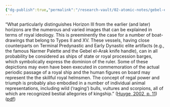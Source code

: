 ```yaml
---
{"dg-publish":true,"permalink":"/research-vault/02-atomic-notes/gebel-el-arak-knife-and-nag-al-hambulab-as-terminal-predynastic-indicators-of-emerging-royal-ideology/"}
---
```


“What particularly distinguishes Horizon III from the earlier (and later) horizons are the numerous and varied images that can be explained in terms of royal ideology. This is preeminently the case for a number of boat-drawings that belong to Types II and XV. These vessels, having close counterparts on Terminal Predynastic and Early Dynastic elite artifacts (e.g., the famous Narmer Palette and the Gebel el-Arak knife handle), can in all probability be considered as ships of state or royal procession barges, which symbolically express the dominion of the ruler. Some of these depictions may even have been executed in commemoration of the actual periodic passage of a royal ship and the human figures on board may represent the the skillful royal helmsmen. The concept of regal power and triumph is probably also embodied in a number of individual animal representations, including wild (‘raging’) bulls, vultures and scorpions, all of which are recognized bestial allegories of kingship.” ([Huyge, 2002, p. 11](zotero://select/library/items/CGK3ASIT)) ([pdf](zotero://open-pdf/library/items/B2GXX254?page=11&annotation=EJHDKAC2))